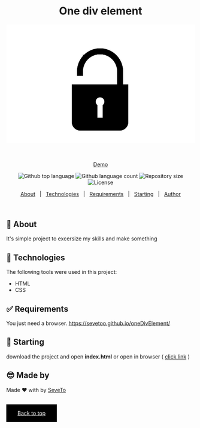 <div align="center" id="top"> 
  
<h1 align="center">One div element</h1>
  <a target="_blank" href="https://sevetoo.github.io/oneDivElement/">
  <img src="./preview.png" alt="One Div Element" />
  </a>

&#xa0;

<a target="_blank" href="https://sevetoo.github.io/oneDivElement/">Demo</a>

</div>

<p align="center">
  <img alt="Github top language" src="https://img.shields.io/github/languages/top/SeveToo/oneDivElement?color=56BEB8">

  <img alt="Github language count" src="https://img.shields.io/github/languages/count/SeveToo/oneDivElement?color=56BEB8">

  <img alt="Repository size" src="https://img.shields.io/github/repo-size/SeveToo/oneDivElement?color=56BEB8">

  <img alt="License" src="https://img.shields.io/github/license/SeveToo/oneDivElement?color=56BEB8">
</p>

<p align="center">
  <a href="#dart-about">About</a> &#xa0; | &#xa0; 
  <!-- <a href="#sparkles-features">Features</a> &#xa0; | &#xa0; -->
  <a href="#rocket-technologies">Technologies</a> &#xa0; | &#xa0;
  <a href="#white_check_mark-requirements">Requirements</a> &#xa0; | &#xa0;
  <a href="#checkered_flag-starting">Starting</a> &#xa0; | &#xa0;
  <a href="https://github.com/SeveToo" target="_blank">Author</a>
</p>

<br>

## :dart: About

<!-- Make some description to me -->

It's simple project to excersize my skills and make something

<!-- ## :sparkles: Features
:heavy_check_mark: You can set interval between rounds \
:heavy_check_mark: You see how many correct and wrong answers you get\ -->

## :rocket: Technologies

The following tools were used in this project:

- HTML
- CSS

## :white_check_mark: Requirements

You just need a browser.
https://sevetoo.github.io/oneDivElement/

## :checkered_flag: Starting

download the project and open **index.html**
or open in browser ( <a href="https://sevetoo.github.io/oneDivElement/" >click link</a> )

## 😎 Made by

Made ❤ with by <a href="https://github.com/SeveToo" target="_blank">SeveTo</a>

&#xa0;

<a href="#top" style="color: #fff; background: black; padding: 15px 30px">Back to top</a>
